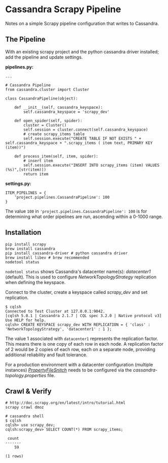 # Cassandra Scrapy Pipeline

Notes on a simple Scrapy pipeline configuration that writes to Cassandra. 

## The Pipeline

With an existing scrapy project and the python cassandra driver installed; add the pipeline and update settings.

**pipelines.py:**
	
	...
	
	# Cassandra Pipeline
	from cassandra.cluster import Cluster
	
	class CassandraPipeline(object):
	
	    def __init__(self, cassandra_keyspace):
	        self.cassandra_keyspace = 'scrapy_dev'
	
	    def open_spider(self, spider):
	        cluster = Cluster()
	        self.session = cluster.connect(self.cassandra_keyspace)
	        # create scrapy_items table
	        self.session.execute("CREATE TABLE IF NOT EXISTS " + self.cassandra_keyspace + ".scrapy_items ( item text, PRIMARY KEY (item))")
	
	    def process_item(self, item, spider):
	        # insert item
	        self.session.execute("INSERT INTO scrapy_items (item) VALUES (%s)",[str(item)])
	        return item
	        
**settings.py:**

	ITEM_PIPELINES = {
	    'project.pipelines.CassandraPipeline': 100
	}

The value `100` in `'project.pipelines.CassandraPipeline': 100` is for determining what order pipelines are run, ascending within a 0-1000 range.

## Installation
	
	pip install scrapy
    brew install cassandra
    pip install cassandra-driver # python cassandra driver
    brew install libev # brew recommended
    nodetool status
    
`nodetool status` shows Cassandra's datacenter name(s): *datacenter1* (default). This is used to configure *NetworkTopologyStrategy* replication when defining the keyspace. 
    
Connect to the cluster, create a keyspace called *scrapy_dev* and set replication.
    
    $ cqlsh
    Connected to Test Cluster at 127.0.0.1:9042.
	[cqlsh 5.0.1 | Cassandra 2.1.7 | CQL spec 3.2.0 | Native protocol v3]
	Use HELP for help.
    cqlsh> CREATE KEYSPACE scrapy_dev WITH REPLICATION = { 'class' : 'NetworkTopologyStrategy', 'datacenter1' : 1 };
    
The value 1 associated with `datacenter1` represents the replication factor. This means there is one copy of each row in each node. A replication factor of 2 would be 2 copies of each row, each on a separate node, providing additional reliability and fault tolerance.
      
For a production environment with a datacenter configuration (multiple instances) [*PropertyFileSnitch*](http://docs.datastax.com/en/cassandra/1.2/cassandra/architecture/architectureSnitchPFSnitch_t.html) needs to be configured via the *cassandra-topology.properties* file. 

## Crawl & Verify
	
	# http://doc.scrapy.org/en/latest/intro/tutorial.html
	scrapy crawl dmoz
	
	# cassandra shell
	$ cqlsh
	cqlsh> use scrapy_dev;
	cqlsh:scrapy_dev> SELECT COUNT(*) FROM scrapy_items;
	
	 count
	-------
	    59
	
	(1 rows)

